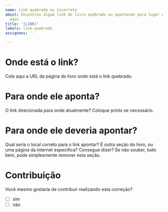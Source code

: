 ```yaml
---
name: Link quebrado ou incorreto
about: Encontrou algum link do livro quebrado ou apontando para lugar errado? Relate
  aqui.
title: '[LINK]'
labels: link-quebrado
assignees: ''

---
```


# Onde está o link?

Cole aqui a URL da página do livro onde está o link quebrado.

# Para onde ele aponta?

O link direcionada para onde atualmente? Coloque prints se necessário.

# Para onde ele deveria apontar?

Qual seria o local correto para o link apontar? É outra seção do livro, ou uma página da internet específica? Consegue dizer? Se não souber, tudo bem, pode simplesmente remover esta seção.

# Contribuição

Você mesmo gostaria de contribuir realizando esta correção?

- [ ] sim
- [ ] não
